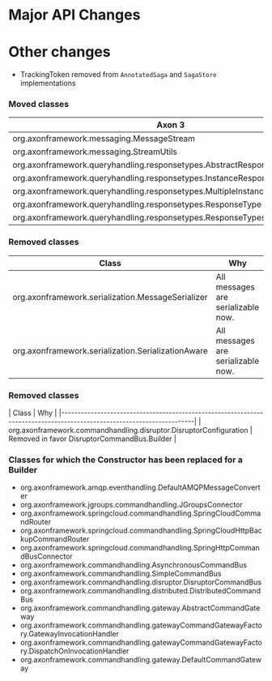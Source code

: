 Major API Changes
=================

Other changes
=============

* TrackingToken removed from `AnnotatedSaga` and `SagaStore` implementations

### Moved classes

|                                 Axon 3                                        |                                  Axon 4                                    |
|-------------------------------------------------------------------------------|----------------------------------------------------------------------------|
| org.axonframework.messaging.MessageStream                                     | org.axonframework.common.stream.BlockingStream                             |
| org.axonframework.messaging.StreamUtils                                       | org.axonframework.common.stream.StreamUtils                                |
| org.axonframework.queryhandling.responsetypes.AbstractResponseType            | org.axonframework.messaging.responsetypes.AbstractResponseType             |
| org.axonframework.queryhandling.responsetypes.InstanceResponseType            | org.axonframework.messaging.responsetypes.InstanceResponseType             |
| org.axonframework.queryhandling.responsetypes.MultipleInstancesResponseType   | org.axonframework.messaging.responsetypes.MultipleInstancesResponseType    |
| org.axonframework.queryhandling.responsetypes.ResponseType                    | org.axonframework.messaging.responsetypes.ResponseType                     |
| org.axonframework.queryhandling.responsetypes.ResponseTypes                   | org.axonframework.messaging.responsetypes.ResponseTypes                    |

### Removed classes
|                           Class                    |             Why                     |
|----------------------------------------------------|-------------------------------------|
| org.axonframework.serialization.MessageSerializer  | All messages are serializable now.  |
| org.axonframework.serialization.SerializationAware | All messages are serializable now.  |

### Removed classes

|                           Class                                       |                       Why                     |
|-----------------------------------------------------------------------------------------------------------------------|
| org.axonframework.commandhandling.disruptor.DisruptorConfiguration    | Removed in favor DisruptorCommandBus.Builder  |

### Classes for which the Constructor has been replaced for a Builder

- org.axonframework.amqp.eventhandling.DefaultAMQPMessageConverter
- org.axonframework.jgroups.commandhandling.JGroupsConnector
- org.axonframework.springcloud.commandhandling.SpringCloudCommandRouter
- org.axonframework.springcloud.commandhandling.SpringCloudHttpBackupCommandRouter
- org.axonframework.springcloud.commandhandling.SpringHttpCommandBusConnector
- org.axonframework.commandhandling.AsynchronousCommandBus
- org.axonframework.commandhandling.SimpleCommandBus
- org.axonframework.commandhandling.disruptor.DisruptorCommandBus
- org.axonframework.commandhandling.distributed.DistributedCommandBus
- org.axonframework.commandhandling.gateway.AbstractCommandGateway
- org.axonframework.commandhandling.gatewayCommandGatewayFactory.GatewayInvocationHandler
- org.axonframework.commandhandling.gatewayCommandGatewayFactory.DispatchOnInvocationHandler
- org.axonframework.commandhandling.gateway.DefaultCommandGateway